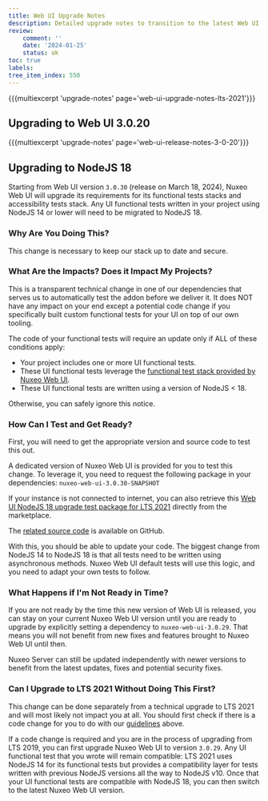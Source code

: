 ```yaml
---
title: Web UI Upgrade Notes
description: Detailed upgrade notes to transition to the latest Web UI version.
review:
    comment: ''
    date: '2024-01-25'
    status: ok
toc: true
labels:
tree_item_index: 550
---
```


{{{multiexcerpt 'upgrade-notes' page='web-ui-upgrade-notes-lts-2021'}}}

## Upgrading to Web UI 3.0.20

{{{multiexcerpt 'upgrade-notes' page='web-ui-release-notes-3-0-20'}}}

## Upgrading to NodeJS 18

Starting from Web UI version `3.0.30` (release on March 18, 2024), Nuxeo Web UI will upgrade its requirements for its functional tests stacks and accessibility tests stack. Any UI functional tests written in your project using NodeJS 14 or lower will need to be migrated to NodeJS 18.

### Why Are You Doing This?

This change is necessary to keep our stack up to date and secure.

### What Are the Impacts? Does it Impact My Projects?

This is a transparent technical change in one of our dependencies that serves us to automatically test the addon before we deliver it. It does NOT have any impact on your end except a potential code change if you specifically built custom functional tests for your UI on top of our own tooling.

The code of your functional tests will require an update only if ALL of these conditions apply:
* Your project includes one or more UI functional tests.
* These UI functional tests leverage the [functional test stack provided by Nuxeo Web UI](https://github.com/nuxeo/nuxeo-web-ui/tree/maintenance-3.0.x/ftest).
* These UI functional tests are written using a version of NodeJS < 18.

Otherwise, you can safely ignore this notice.

### How Can I Test and Get Ready?

First, you will need to get the appropriate version and source code to test this out.

A dedicated version of Nuxeo Web UI is provided for you to test this change. To leverage it, you need to request the following package in your dependencies:
`nuxeo-web-ui-3.0.30-SNAPSHOT`

If your instance is not connected to internet, you can also retrieve this [Web UI NodeJS 18 upgrade test package for LTS 2021](https://connect.nuxeo.com/nuxeo/site/marketplace/package/nuxeo-web-ui?version=3.0.30-SNAPSHOT) directly from the marketplace.

The [related source code](https://github.com/nuxeo/nuxeo-web-ui/releases/tag/v3.0.30-rc.7) is available on GitHub.

With this, you should be able to update your code. The biggest change from NodeJS 14 to NodeJS 18 is that all tests need to be written using asynchronous methods. Nuxeo Web UI default tests will use this logic, and you need to adapt your own tests to follow.

### What Happens if I'm Not Ready in Time?

If you are not ready by the time this new version of Web UI is released, you can stay on your current Nuxeo Web UI version until you are ready to upgrade by explicitly setting a dependency to `nuxeo-web-ui-3.0.29`. That means you will not benefit from new fixes and features brought to Nuxeo Web UI until then. 

Nuxeo Server can still be updated independently with newer versions to benefit from the latest updates, fixes and potential security fixes.

### Can I Upgrade to LTS 2021 Without Doing This First?

This change can be done separately from a technical upgrade to LTS 2021 and will most likely not impact you at all. You should first check if there is a code change for you to do with our [guidelines](#what-are-the-impacts-does-it-impact-my-projects) above.

If a code change is required and you are in the process of upgrading from LTS 2019, you can first upgrade Nuxeo Web UI to version `3.0.29`. Any UI functional test that you wrote will remain compatible: LTS 2021 uses NodeJS 14 for its functional tests but provides a compatibility layer for tests written with previous NodeJS versions all the way to NodeJS v10. Once that your UI functional tests are compatible with NodeJS 18, you can then switch to the latest Nuxeo Web UI version.
